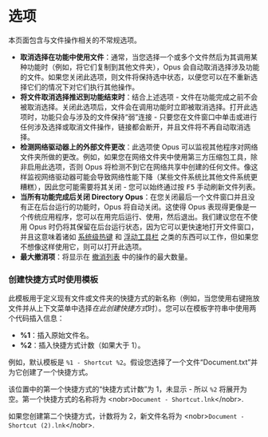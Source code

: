# 选项

本页面包含与文件操作相关的不常规选项。

- **取消选择在功能中使用文件**：通常，当您选择一个或多个文件然后为其调用某种功能时（例如，将它们复制到其他文件夹），Opus 会自动取消选择涉及功能的文件。如果您关闭此选项，则文件将保持选中状态，以便您可以在不重新选择它们的情况下对它们执行其他操作。  
- **将文件取消选择推迟到功能结束时**：结合上述选项 - 文件在功能完成之前不会被取消选择。关闭此选项后，文件会在调用功能时立即被取消选择。打开此选项时，功能只会与涉及的文件保持“弱”连接 - 只要您在文件窗口中单击或进行任何涉及选择或取消文件操作，链接都会断开，并且文件将不再自动取消选择。 
- **检测网络驱动器上的外部文件更改**：此选项使 Opus 可以监视其他程序对网络文件夹所做的更改。例如，如果您在网络文件夹中使用第三方压缩包工具，除非启用此选项，否则 Opus 将检测不到它在网络共享中创建的任何文件。像这样监视网络驱动器可能会导致网络性能下降（某些文件系统比其他文件系统更糟糕），因此您可能需要将其关闭 - 您可以始终通过按 <kbd>F5</kbd> 手动刷新文件列表。
- **当所有功能完成后关闭 Directory Opus**：在您关闭最后一个文件窗口并且没有正在后台运行的功能时，Opus 将自动关闭。这使得 Opus 表现得更像是一个传统应用程序，您可以在用完后运行、使用，然后退出。我们建议您在不使用 Opus 时仍将其保留在后台运行状态，因为它可以更快速地打开文件窗口，并且这意味着诸如 [系统级热键](/Manual/additional_functionality/system-wide_hotkeys.zh.md) 和 [浮动工具栏](/Manual/additional_functionality/floating_toolbars/README.zh.md) 之类的东西可以工作，但如果您不想像这样使用它，则可以打开此选项。
- **最大撤消项**：将显示在 [撤消列表](/Manual/file_operations/tracking_and_undoing_file_operations.zh.md) 中的操作的最大数量。

### 创建快捷方式时使用模板

此模板用于定义现有文件或文件夹的快捷方式的新名称（例如，当您使用右键拖放文件并从上下文菜单中选择*在此创建快捷方式*时）。您可以在模板字符串中使用两个代码插入信息：

- **%1**：插入原始文件名。
- **%2**：插入快捷方式计数（如果大于 1）。

例如，默认模板是 `%1 - Shortcut %2`。假设您选择了一个文件“Document.txt”并为它创建了一个快捷方式。

该位置中的第一个快捷方式的“快捷方式计数”为 1，未显示 - 所以 `%2` 将展开为空。第一个快捷方式的名称将为 \<nobr\>`Document - Shortcut.lnk`\</nobr\>.

如果您创建第二个快捷方式，计数将为 2，新文件名将为 \<nobr\>`Document - Shortcut (2).lnk`\</nobr\>.
